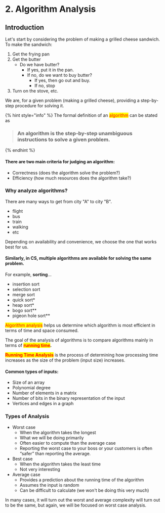 # 2. Algorithm Analysis&#x20;

## Introduction

Let's start by considering the problem of making a grilled cheese sandwich. To make the sandwich:

1. Get the frying pan
2. Get the butter
   * Do we have butter?
     * If yes, put it in the pan.
     * If no, do we want to buy butter?
       * If yes, then go out and buy.
       * If no, stop
3. Turn on the stove, etc.

We are, for a given problem (making a grilled cheese), providing a step-by-step procedure for solving it.

{% hint style="info" %}
The formal definition of an <mark style="color:red;">algorithm</mark> can be stated as

> ### An algorithm is the step-by-step unambiguous instructions to solve a given problem.
{% endhint %}

#### There are two main criteria for judging an algorithm:

* Correctness (does the algorithm solve the problem?)
* Efficiency (how much resources does the algorithm take?)

### Why analyze algorithms?

There are many ways to get from city "A" to city "B".

* flight
* bus
* train
* walking
* etc

Depending on availability and convenience, we choose the one that works best for us.

#### Similarly, in CS, multiple algorithms are available for solving the same problem.

For example, **sorting**...

* insertion sort
* selection sort
* merge sort
* quick sort\*
* heap sort\*
* bogo sort\*\*
* pigeon hole sort\*\*

<mark style="color:red;">Algorithm analysis</mark> helps us determine which algorithm is most efficient in terms of time and space consumed.

The goal of the analysis of algorithms is to compare algorithms mainly in terms of <mark style="color:red;">**running time**</mark>**.**

<mark style="color:red;">**Running Time Analysis**</mark> is the process of determining how processing time increases as the size of the problem (input size) increases.

#### Common types of inputs:

* Size of an array
* Polynomial degree
* Number of elements in a matrix
* Number of bits in the binary representation of the input
* Vertices and edges in a graph

### Types of Analysis

* Worst case
  * When the algorithm takes the longest
  * What we will be doing primarily
  * Often easier to compute than the average case
  * Reporting the worst case to your boss or your customers is often “safer” than reporting the average.
* Best case
  * When the algorithm takes the least time
  * Not very interesting
* Average case
  * Provides a prediction about the running time of the algorithm
  * Assumes the input is random
  * Can be difficult to calculate (we won't be doing this very much)

In many cases, it will turn out the worst and average complexity will turn out to be the same, but again, we will be focused on worst case analysis.
